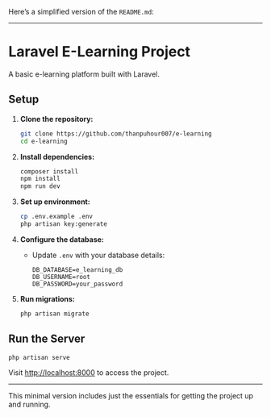 Here’s a simplified version of the `README.md`:

---

# Laravel E-Learning Project

A basic e-learning platform built with Laravel.

## Setup

1. **Clone the repository:**
   ```bash
   git clone https://github.com/thanpuhour007/e-learning
   cd e-learning
   ```

2. **Install dependencies:**
   ```bash
   composer install
   npm install
   npm run dev
   ```

3. **Set up environment:**
   ```bash
   cp .env.example .env
   php artisan key:generate
   ```

4. **Configure the database:**
   - Update `.env` with your database details:
     ```
     DB_DATABASE=e_learning_db
     DB_USERNAME=root
     DB_PASSWORD=your_password
     ```

5. **Run migrations:**
   ```bash
   php artisan migrate
   ```

## Run the Server

```bash
php artisan serve
```

Visit [http://localhost:8000](http://localhost:8000) to access the project.

---

This minimal version includes just the essentials for getting the project up and running.